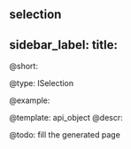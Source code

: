 selection
---
sidebar_label: 
title: 
---          

@short: 


@type: ISelection

@example: 



@template:	api_object
@descr: 



@todo:
fill the generated page
